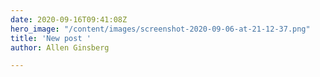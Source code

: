 ```yaml
---
date: 2020-09-16T09:41:08Z
hero_image: "/content/images/screenshot-2020-09-06-at-21-12-37.png"
title: 'New post '
author: Allen Ginsberg

---
```

